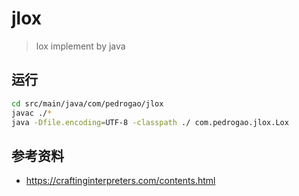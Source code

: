 # jlox

> lox implement by java

## 运行

```sh
cd src/main/java/com/pedrogao/jlox
javac ./*
java -Dfile.encoding=UTF-8 -classpath ./ com.pedrogao.jlox.Lox
```

## 参考资料

- https://craftinginterpreters.com/contents.html